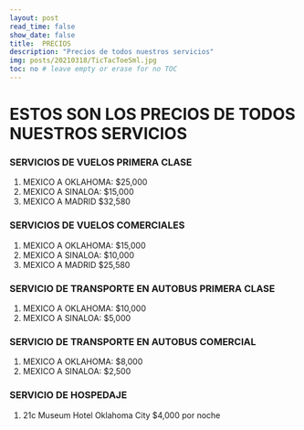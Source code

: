 ```yaml
---
layout: post
read_time: false
show_date: false
title:  PRECIOS 
description: "Precios de todos nuestros servicios"
img: posts/20210318/TicTacToeSml.jpg
toc: no # leave empty or erase for no TOC
---
```

 
 # ESTOS SON LOS PRECIOS DE TODOS NUESTROS SERVICIOS 
 
 ### SERVICIOS DE VUELOS PRIMERA CLASE 
  1. MEXICO A OKLAHOMA: $25,000
  2. MEXICO A SINALOA: $15,000
  3. MEXICO A MADRID $32,580
 ### SERVICIOS DE VUELOS COMERCIALES
  1. MEXICO A OKLAHOMA: $15,000
  2. MEXICO A SINALOA: $10,000
  3. MEXICO A MADRID $25,580
 ### SERVICIO DE TRANSPORTE EN AUTOBUS PRIMERA CLASE
  1. MEXICO A OKLAHOMA: $10,000
  2. MEXICO A SINALOA: $5,000
  ### SERVICIO DE TRANSPORTE EN AUTOBUS COMERCIAL
  1. MEXICO A OKLAHOMA: $8,000
  2. MEXICO A SINALOA: $2,500
 ### SERVICIO DE HOSPEDAJE 
  1. 21c Museum Hotel Oklahoma City $4,000 por noche
